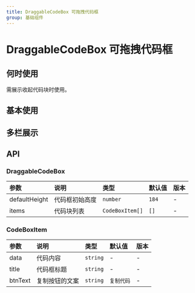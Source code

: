 ```yaml
---
title: DraggableCodeBox 可拖拽代码框
group: 基础组件
---
```


# DraggableCodeBox 可拖拽代码框

## 何时使用

需展示收起代码块时使用。

## 基本使用

<code src="./demos/normal.tsx" ></code>

## 多栏展示

<code src="./demos/double.tsx" ></code>

## API

### DraggableCodeBox

| 参数          | 说明           | 类型            | 默认值 | 版本 |
| :------------ | :------------- | :-------------- | :----- | :--- |
| defaultHeight | 代码框初始高度 | `number`        | `184`  | -    |
| items         | 代码块列表     | `CodeBoxItem[]` | `[]`   | -    |

### CodeBoxItem

| 参数    | 说明           | 类型     | 默认值     | 版本 |
| :------ | :------------- | :------- | :--------- | :--- |
| data    | 代码内容       | `string` | -          | -    |
| title   | 代码框标题     | `string` | -          | -    |
| btnText | 复制按钮的文案 | `string` | `复制代码` | -    |
